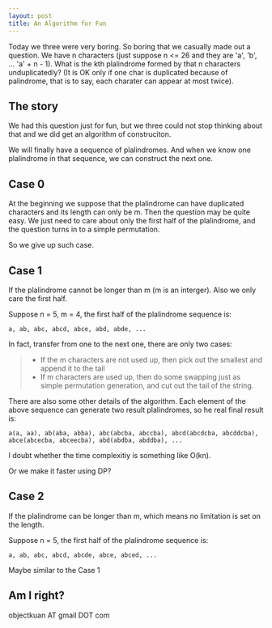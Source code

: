 ```yaml
---
layout: post
title: An Algorithm for Fun
---
```


Today we three were very boring. So boring that we casually made out a question. We have n characters (just suppose n <= 26 and they are 'a', 'b', ... 'a' + n - 1). What is the kth plalindrome formed by that n characters unduplicatedly? (It is OK only if one char is duplicated because of palindrome, that is to say, each charater can appear at most twice).

<!--more-->

## The story

We had this question just for fun, but we three could not stop thinking about that and we did get an algorithm of construciton.

We will finally have a sequence of plalindromes. And when we know one plalindrome in that sequence, we can construct the next one.

## Case 0

At the beginning we suppose that the plalindrome can have duplicated characters and its length can only be m. Then the question may be quite easy. We just need to care about only the first half of the plalindrome, and the question turns in to a simple permutation.

So we give up such case.

## Case 1

If the plalindrome cannot be longer than m (m is an interger). Also we only care the first half.

Suppose n = 5, m = 4, the first half of the plalindrome sequence is:

```
a, ab, abc, abcd, abce, abd, abde, ...
```

In fact, transfer from one to the next one, there are only two cases:

> - If the m characters are not used up, then pick out the smallest and append it to the tail
> - If m characters are used up, then do some swapping just as simple permutation generation, and cut out the tail of the string.

There are also some other details of the algorithm. Each element of the above sequence can generate two result plalindromes, so he real final result is:

```
a(a, aa), ab(aba, abba), abc(abcba, abccba), abcd(abcdcba, abcddcba), abce(abcecba, abceecba), abd(abdba, abddba), ...
```

I doubt whether the time complexitiy is something like O(kn).

Or we make it faster using DP?

## Case 2

If the plalindrome can be longer than m, which means no limitation is set on the length.

Suppose n = 5, the first half of the plalindrome sequence is:

```
a, ab, abc, abcd, abcde, abce, abced, ...
```

Maybe similar to the Case 1


## Am I right?

objectkuan AT gmail DOT com
